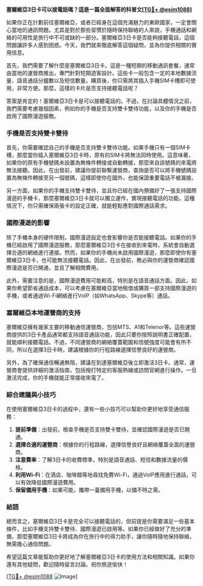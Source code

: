 **塞爾維亞3日卡可以接電話嗎？這是一篇全面解答的科普文[[TG💪+ @esim1088](https://t.me/s/esim1088)]**

如果你正在計劃前往塞爾維亞，或者已經身在這個充滿魅力的東歐國家，一定會關心當地的通訊問題。尤其是對於那些習慣於隨時保持聯絡的人來說，手機通話和網絡的可用性是旅行中不可或缺的一部分。塞爾維亞3日卡是否能夠接聽電話，這個問題讓許多人感到困惑。今天，我們就來徹底解答這個疑問，並為你提供相關的實用信息。

首先，我們需要了解什麼是塞爾維亞3日卡。這是一種短期的移動通訊套餐，通常由當地的運營商推出，專門針對短期遊客設計。這些卡一般包含一定的本地數據流量、語音通話分鐘數以及短信數量。購買後，你只需將其插入手機SIM卡槽即可使用，非常方便。那麼，這樣的卡片是否支持接聽電話呢？

答案是肯定的！塞爾維亞3日卡是可以接聽電話的。不過，在討論具體情況之前，我們需要考慮幾個因素，例如你的手機是否支持雙卡雙待功能，以及你的手機是否啟用了國際漫遊服務。

### 手機是否支持雙卡雙待

首先，你需要確認自己的手機是否支持雙卡雙待功能。如果手機只有一個SIM卡槽，那麼當你插入塞爾維亞3日卡時，原有的SIM卡將無法同時使用。這意味著，如果你的原有手機號碼未設置為無條件轉接或自動轉接，那麼來自該號碼的來電將無法接聽。因此，在出發前，建議你提前聯繫運營商，查詢是否可以將手機號碼設置為無條件轉接至另一個號碼，這樣即使你在國外，也能保證重要電話不被漏接。

另一方面，如果你的手機支持雙卡雙待，並且你已經在國內預備好了一張支持國際漫遊的手機卡，那麼塞爾維亞3日卡就可以獨立運作，實現接聽電話的功能。這種情況下，你只需確保兩張卡的設定正確，就能輕鬆應對國際通話需求。

### 國際漫遊的影響

除了手機本身的硬件限制，國際漫遊設定也會影響你是否能接聽電話。如果你的手機已經啟用了國際漫遊服務，那麼塞爾維亞3日卡在接收到來電時，系統會自動選擇合適的網絡進行連接。然而，如果你的手機尚未啟用國際漫遊，那麼即使你有塞爾維亞3日卡，也可能無法接聽電話。因此，在出發前，務必與你的運營商確認國際漫遊是否已開通，並且了解相關費用。

此外，需要注意的是，國際漫遊費用可能較高，特別是在語音通話方面。因此，如果你希望節省通話成本，可以考慮在塞爾維亞當地租借或購買一部支持國際漫遊的手機，或者通過Wi-Fi網絡進行VoIP（如WhatsApp、Skype等）通話。

### 塞爾維亞本地運營商的支持

塞爾維亞擁有幾家主要的移動通信運營商，包括MTS、A1和Telenor等。這些運營商提供的3日卡產品通常都支持語音通話功能，因此只要你按照說明書正確配置，就能順利接聽電話。不過，不同運營商的網絡覆蓋範圍和信號強度可能會有所不同，所以在選擇3日卡時，建議根據你的行程路線選擇信譽良好的運營商。

另外，為了確保通信暢通無阻，建議在到達塞爾維亞後立即激活3日卡。通常，運營商會提供詳細的激活指南，包括撥打特定的客服熱線或訪問官網進行操作。一旦激活完成，你的手機就能正常接收來電了。

### 綜合建議與小技巧

在使用塞爾維亞3日卡的過程中，還有一些小技巧可以幫助你更好地享受通信服務：

1. **提前準備**：出發前，檢查手機是否支持雙卡雙待，並確認國際漫遊是否已開通。
2. **選擇合適的運營商**：根據你的行程路線，選擇信譽良好且網絡覆蓋全面的運營商。
3. **注意費率**：了解3日卡的收費標準，特別是語音通話、短信和數據流量的價格。
4. **利用Wi-Fi**：在酒店、咖啡館等地尋找免費Wi-Fi，通過VoIP應用進行通話，可以有效降低國際漫遊費用。
5. **保留備用手機**：如果可能，攜帶一臺備用手機，以備不時之需。

### 結語

總而言之，塞爾維亞3日卡是完全可以接聽電話的，但前提是你需要滿足一些基本條件，比如手機支持雙卡雙待、國際漫遊已啟用等。如果你已經做好了充分的準備，那麼塞爾維亞3日卡將成為你在旅行中的得力助手，讓你隨時隨地保持聯絡，無需擔心通信問題。

希望這篇文章能幫助你更好地了解塞爾維亞3日卡的使用方法和相關知識。如果你還有其他疑問，歡迎隨時留言討論。祝你旅途愉快！

[[TG💪+ @esim1088](https://t.me/s/esim1088) ![Image](https://i.postimg.cc/4NQfJmqS/Snipaste-2025-05-13-00-14-12.png)]